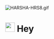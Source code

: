 <!--
### Hi there 👋
**HRS8/HRS8** is a ✨ _special_ ✨ repository because its `README.md` (this file) appears on your GitHub profile.

Here are some ideas to get you started:

- 🔭 I’m currently working on ...
- 🌱 I’m currently learning ...
- 👯 I’m looking to collaborate on ...
- 🤔 I’m looking for help with ...
- 💬 Ask me about ...
- 📫 How to reach me: ...
- 😄 Pronouns: ...
- ⚡ Fun fact: ...
-->
![HARSHA-HRS8.gif](https://github.com/HRS8/HRS8/blob/main/Pixaloop_02_09_2023_16_15_51_9280000.gif)
<h1><img src="https://emojis.slackmojis.com/emojis/images/1660415347/60611/waving-hand.gif?1660415347" width="30"/> Hey</h1>
